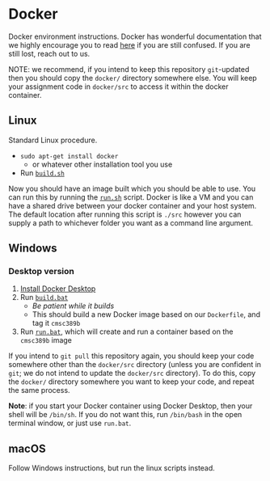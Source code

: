 # Docker

Docker environment instructions. Docker has wonderful documentation that we highly encourage you to read [here](https://docs.docker.com/) if you are still confused. If you are still lost, reach out to us.

NOTE: we recommend, if you intend to keep this repository `git`-updated then you should copy the `docker/` directory somewhere else. You will keep your assignment code in `docker/src` to access it within the docker container.

## Linux

Standard Linux procedure. 
+ `sudo apt-get install docker`
  + or whatever other installation tool you use
+ Run [`build.sh`](build.sh)

Now you should have an image built which you should be able to use. You can run 
this by running the [`run.sh`](run.sh) script. Docker is like a VM and you can 
have a shared drive between your docker container and your host system. The 
default location after running this script is `./src` however you can supply a
path to whichever folder you want as a command line argument. 

## Windows

### Desktop version

1. [Install Docker Desktop](https://hub.docker.com/editions/community/docker-ce-desktop-windows/)
1. Run [`build.bat`](build.bat)
   * _Be patient while it builds_
   * This should build a new Docker image based on our `Dockerfile`, and tag it `cmsc389b`
1. Run [`run.bat`](run.bat), which will create and run a container based on the `cmsc389b` image

If you intend to `git pull` this repository again, you should keep your code somewhere other than the `docker/src` directory (unless you are confident in `git`; we do not intend to update the `docker/src` directory). To do this, copy the `docker/` directory somewhere you want to keep your code, and repeat the same process.

**Note**: if you start your Docker container using Docker Desktop, then your shell will be `/bin/sh`. If you do not want this, run `/bin/bash` in the open terminal window, or just use `run.bat`.

## macOS

Follow Windows instructions, but run the linux scripts instead.
